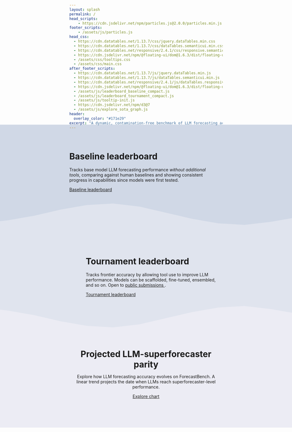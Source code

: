 ```yaml
---
layout: splash
permalink: /
head_scripts:
    - https://cdn.jsdelivr.net/npm/particles.js@2.0.0/particles.min.js
footer_scripts:
    - /assets/js/particles.js
head_css:
  - https://cdn.datatables.net/1.13.7/css/jquery.dataTables.min.css
  - https://cdn.datatables.net/1.13.7/css/dataTables.semanticui.min.css
  - https://cdn.datatables.net/responsive/2.4.1/css/responsive.semanticui.min.css
  - https://cdn.jsdelivr.net/npm/@floating-ui/dom@1.6.3/dist/floating-ui.dom.min.css
  - /assets/css/tooltips.css
  - /assets/css/main.css
after_footer_scripts:
  - https://cdn.datatables.net/1.13.7/js/jquery.dataTables.min.js
  - https://cdn.datatables.net/1.13.7/js/dataTables.semanticui.min.js
  - https://cdn.datatables.net/responsive/2.4.1/js/dataTables.responsive.min.js
  - https://cdn.jsdelivr.net/npm/@floating-ui/dom@1.6.3/dist/floating-ui.dom.min.js
  - /assets/js/leaderboard_baseline_compact.js
  - /assets/js/leaderboard_tournament_compact.js
  - /assets/js/tooltip-init.js
  - https://cdn.jsdelivr.net/npm/d3@7
  - /assets/js/explore_sota_graph.js
header:
  overlay_color: "#171e29"
excerpt: "A dynamic, contamination-free benchmark of LLM forecasting accuracy with human comparison groups, serving as a valuable proxy for general intelligence."
---
```


<!-- Baseline leaderboard Section with Background -->
<div class="baseline-section" style="background-color: #d0d8e6; margin: 0 -50vw; padding: 3rem 50vw; margin-top: -2rem; margin-bottom: 0;">
  <div style="display:flex;">
    <div style="flex:2; padding-right:1rem; display:flex; justify-content:flex-end;">
      <div style="width:450px; margin-right:2rem;">
        <h1>Baseline leaderboard</h1>
        <p>Tracks base model LLM forecasting performance <i>without additional tools</i>, comparing against human baselines and showing consistent progress in capabilities since models were first tested.</p>
        <p><a href="/baseline/" class="btn btn--primary btn--large">Baseline leaderboard</a></p>
      </div>
    </div>
     <div style="flex:2;">
       <div class="leaderboard-wrapper-home">
          <div id="leaderboard-baseline-compact"></div>
       </div>
     </div>
  </div>
</div>

<!-- Wave Separator -->
<div class="wave-separator" style="position: relative; height: 100px; margin: -2.5rem -30vw 0 -30vw; padding:0 ; overflow: hidden; z-index: 1;">
  <!-- Deeper blue-gray background (upper part) -->
  <div style="position: absolute; top: 0; left: 0; width: 100%; height: 100%; background-color: #d0d8e6; z-index: 1;"></div>

  <!-- Light slate section with wave clip-path -->
  <div style="position: absolute; top: 0; left: 0; width: 100%; height: 100%; background-color: #e0e4ee; z-index: 2; clip-path: polygon(
    0% 80%,
    8% 70%,
    16% 55%,
    24% 35%,
    32% 20%,
    40% 15%,
    48% 25%,
    56% 45%,
    64% 65%,
    72% 80%,
    80% 85%,
    88% 75%,
    96% 60%,
    100% 45%,
    100% 100%,
    0% 100%
  );"></div>
</div>

<!-- Tournament leaderboard Section with Background -->
<div class="tournament-section" style="background-color: #e0e4ee; margin: 0 -50vw; padding: 3rem 50vw 0 50vw; margin-top: 0; margin-bottom: 0; position: relative; z-index: 3;">
  <div style="display:flex;">
     <div style="flex:2; margin-left:-1rem;">
       <div class="leaderboard-wrapper-home">
          <div id="leaderboard-tournament-compact"></div>
       </div>
     </div>
    <div style="flex:2; padding-left:1rem; display:flex; justify-content:center;">
      <div style="width:450px;">
        <h1>Tournament leaderboard</h1>
        <p>Tracks frontier accuracy by allowing tool use to improve LLM performance. Models can be scaffolded, fine-tuned, ensembled, and so on. Open to <a href="https://github.com/forecastingresearch/forecastbench/wiki/How-to-submit-to-ForecastBench" class="no-wrap">public submissions <i class="fa-solid fa-arrow-up-right-from-square"></i></a>.</p>
        <p><a href="/tournament/" class="btn btn--primary btn--large">Tournament leaderboard</a></p>
      </div>
    </div>
  </div>
</div>

<!-- Wave Separator (Inverted) -->
<div class="wave-separator-inverted" style="position: relative; height: 100px; margin: 0 -30vw 0 -30vw; padding:0; overflow: hidden; z-index: 1;">
  <!-- Light slate background (upper part) -->
  <div style="position: absolute; top: 0; left: 0; width: 100%; height: 100%; background-color: #e0e4ee; z-index: 1;"></div>

  <!-- Chart section background with inverted wave clip-path -->
  <div style="position: absolute; top: 0; left: 0; width: 100%; height: 100%; background-color: #ececf4; z-index: 2; clip-path: polygon(
    0% 20%,
    8% 30%,
    16% 45%,
    24% 65%,
    32% 80%,
    40% 85%,
    48% 75%,
    56% 55%,
    64% 35%,
    72% 20%,
    80% 15%,
    88% 25%,
    96% 40%,
    100% 55%,
    100% 100%,
    0% 100%
  );"></div>
</div>

<!-- Chart Section with Background -->
<div class="chart-section-home" style="background-color: #ececf4; margin: 0 -50vw; padding: 1rem 50vw 4rem 50vw; margin-top: 0; margin-bottom: -3rem; position: relative; z-index: 3;">
  <div style="display: flex; flex-direction: column; align-items: center;">
    <div style="text-align: center; margin-bottom: 1rem;">
      <h1 style="margin-bottom: 0.5rem;">Projected LLM-superforecaster parity</h1>
      <div style="max-width: 600px; margin: 0 auto; padding: 0 1rem;">
        <p>Explore how LLM forecasting accuracy evolves on ForecastBench. A linear trend projects the date when LLMs reach superforecaster-level performance.</p>
        <p><a href="/explore/" class="btn btn--primary btn--large">Explore chart</a></p>
      </div>
    </div>
    <div class="chart-card-home">
      <div id="chart"></div>
    </div>
  </div>
</div>

<div id="tooltip" class="tooltip"></div>
